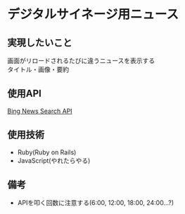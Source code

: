 # デジタルサイネージ用ニュース

## 実現したいこと
画面がリロードされるたびに違うニュースを表示する  
タイトル・画像・要約

## 使用API
[Bing News Search API](https://docs.microsoft.com/ja-jp/azure/cognitive-services/bing-news-search/search-the-web)

## 使用技術
- Ruby(Ruby on Rails)
- JavaScript(やれたらやる)

## 備考
- APIを叩く回数に注意する(6:00, 12:00, 18:00, 24:00...?)